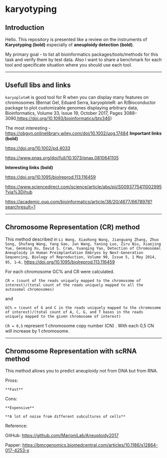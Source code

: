 # karyotyping
## Introduction
Hello. This repository is presented like a review on the instruments of **Karyotyping (bold)** especially of **aneuploidy detection (bold)**. 

My primary goal - to list all bioinformatics packages/tools/methods for this task and verify them by test data. Also I want to share a benchmark for each tool and specificate situation where you should use each tool. 

____
## Usefull libs and links
`karyoploteR` is good tool for R when you can display many features on chromosomes (Bernat Gel, Eduard Serra, karyoploteR: an R/Bioconductor package to plot customizable genomes displaying arbitrary data, Bioinformatics, Volume 33, Issue 19, October 2017, Pages 3088–3090,https://doi.org/10.1093/bioinformatics/btx346) 

The most interesting - https://obgyn.onlinelibrary.wiley.com/doi/10.1002/uog.17484
**Important links (bold)**

https://doi.org/10.1002/pd.4033 

https://www.pnas.org/doi/full/10.1073/pnas.0810641105

**Interesting links (bold)**

https://doi.org/10.1095/biolreprod.113.116459 

https://www.sciencedirect.com/science/article/abs/pii/S0093775411002995?via%3Dihub 

https://academic.oup.com/bioinformatics/article/38/20/4677/6678978?searchresult=1

____ 
## Chromosome Representation (CR) method 
This method described in `Li Wang, Xiaohong Wang, Jianguang Zhang, Zhuo Song, Shufang Wang, Yang Gao, Jun Wang, Yaning Luo, Ziru Niu, Xiaojing Yue, Genming Xu, David S. Cram, Yuanqing Yao, Detection of Chromosomal Aneuploidy in Human Preimplantation Embryos by Next-Generation Sequencing, Biology of Reproduction, Volume 90, Issue 5, 1 May 2014, 95, 1–6,` https://doi.org/10.1095/biolreprod.113.116459

For each chromosome GC% and CR were calculated. 

`CR = (count of the reads uniquely mapped to the chromosome of interest)/(total count of the reads uniquely mapped to all the autosomal chromosomes)`

and 

`GC% = (count of G and C in the reads uniquely mapped to the chromosome of interest)/(total count of A, C, G, and T bases in the reads uniquely mapped to the given chromosome of interest)`

`CR = 0,5` represent 1 chromosome copy number (CN) . With each 0,5 CN will increase by 1 chromosome. 
____ 
## Chromosome Representation with scRNA method
This method allows you to predict aneuploidy not from DNA but from RNA. 

Pross: 

`**Fast**`

Cons:

`**Expensive**`

`**A lot of noise from different subcultures of cells**`

Reference: 

GitHub: https://github.com/MarioniLab/Aneuploidy2017 

Papper: https://bmcgenomics.biomedcentral.com/articles/10.1186/s12864-017-4253-x

